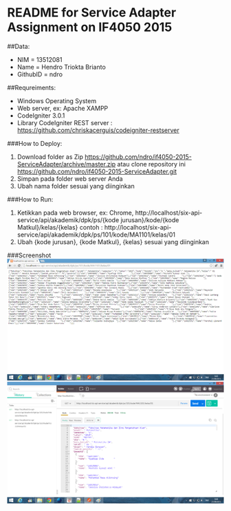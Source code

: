 # README for Service Adapter Assignment on IF4050 2015

##Data:
 * NIM      = 13512081
 * Name     = Hendro Triokta Brianto
 * GithubID = ndro

##Requreiments:
 * Windows Operating System
 * Web server, ex: Apache XAMPP
 * CodeIgniter 3.0.1
 * Library CodeIgniter REST server : https://github.com/chriskacerguis/codeigniter-restserver

###How to Deploy:
 1. Download folder as Zip https://github.com/ndro/if4050-2015-ServiceAdapter/archive/master.zip atau clone repository ini https://github.com/ndro/if4050-2015-ServiceAdapter.git
 2. Simpan pada folder web server Anda
 3. Ubah nama folder sesuai yang diinginkan
 
###How to Run:
 1. Ketikkan pada web browser, ex: Chrome, http://localhost/six-api-service/api/akademik/dpk/ps/{kode jurusan}/kode/{kode Matkul}/kelas/{kelas}
	contoh : http://localhost/six-api-service/api/akademik/dpk/ps/101/kode/MA1101/kelas/01
 2. Ubah {kode jurusan}, {kode Matkul}, {kelas} sesuai yang diinginkan
 
###Screenshot
![Browser Result](screenshot/dpk1.png "Success Request")
![Postman Result](screenshot/dpk_postmen.png "Success Request")
